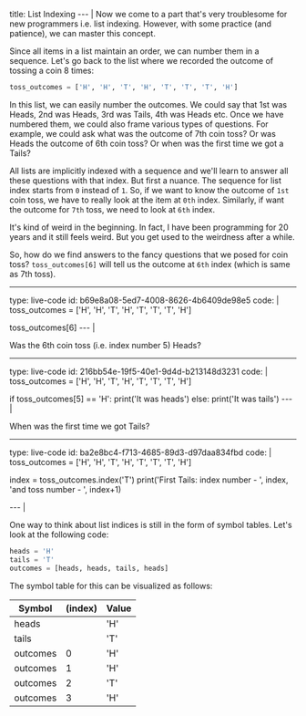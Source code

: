 title: List Indexing
--- |
  Now we come to a part that's very troublesome for new programmers i.e. list indexing. However, with some practice (and patience), we can master this concept.

  Since all items in a list maintain an order, we can number them in a sequence. Let's go back to the list where we recorded the outcome of tossing a coin 8 times:

  ```python
  toss_outcomes = ['H', 'H', 'T', 'H', 'T', 'T', 'T', 'H']
  ```

  In this list, we can easily number the outcomes. We could say that 1st was Heads, 2nd was Heads, 3rd was Tails, 4th was Heads etc. Once we have numbered them, we could also frame various types of questions. For example, we could ask what was the outcome of 7th coin toss? Or was Heads the outcome of 6th coin toss? Or when was the first time we got a Tails?

  All lists are implicitly indexed with a sequence and we'll learn to answer all these questions with that index. But first a nuance. The sequence for list index starts from `0` instead of `1`. So, if we want to know the outcome of `1st` coin toss, we have to really look at the item at `0th` index. Similarly, if want the outcome for `7th` toss, we need to look at `6th` index.

  It's kind of weird in the beginning. In fact, I have been programming for 20 years and it still feels weird. But you get used to the weirdness after a while.

  So, how do we find answers to the fancy questions that we posed for coin toss? `toss_outcomes[6]` will tell us the outcome at `6th` index (which is same as 7th toss).

---
type: live-code
id: b69e8a08-5ed7-4008-8626-4b6409de98e5
code: |
  toss_outcomes = ['H', 'H', 'T', 'H', 'T', 'T', 'T', 'H']

  toss_outcomes[6]
--- |

  Was the 6th coin toss (i.e. index number 5) Heads?

---
type: live-code
id: 216bb54e-19f5-40e1-9d4d-b213148d3231
code: |
  toss_outcomes = ['H', 'H', 'T', 'H', 'T', 'T', 'T', 'H']

  if toss_outcomes[5] == 'H':
    print('It was heads')
  else:
    print('It was tails')
--- |

  When was the first time we got Tails?

---
type: live-code
id: ba2e8bc4-f713-4685-89d3-d97daa834fbd
code: |
  toss_outcomes = ['H', 'H', 'T', 'H', 'T', 'T', 'T', 'H']

  index = toss_outcomes.index('T')
  print('First Tails: index number - ', index, 'and toss number - ', index+1)

--- |

  One way to think about list indices is still in the form of symbol tables. Let's look at the following code:

  ```python
  heads = 'H'
  tails = 'T'
  outcomes = [heads, heads, tails, heads]
  ```

  The symbol table for this can be visualized as follows:

  <table class='ui celled table'>
    <thead>
      <th>Symbol</th>
      <th>(index)</th>
      <th>Value</th>
    </thead>
    <tbody>
      <tr>
        <td>heads</td><td></td>
        <td>'H'</td>
      </tr>
      <tr>
        <td>tails</td><td></td>
        <td>'T'</td>
      </tr>
      <tr>
        <td>outcomes</td>
        <td>0</td>
        <td>'H'</td>
      </tr>
      <tr>
        <td>outcomes</td>
        <td>1</td>
        <td>'H'</td>
      </tr>
      <tr>
        <td>outcomes</td>
        <td>2</td>
        <td>'T'</td>
      </tr>
      <tr>
        <td>outcomes</td>
        <td>3</td>
        <td>'H'</td>
      </tr>
    </tbody>
  </table>
